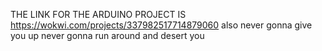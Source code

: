 THE LINK FOR THE ARDUINO PROJECT IS 
https://wokwi.com/projects/337982517714879060
also never gonna give you up
never gonna run around and desert you
